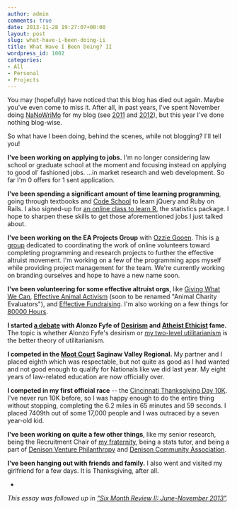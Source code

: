 ```yaml
---
author: admin
comments: true
date: 2013-11-28 19:27:07+00:00
layout: post
slug: what-have-i-been-doing-ii
title: What Have I Been Doing? II
wordpress_id: 1002
categories:
- All
- Personal
- Projects
---
```


You may (hopefully) have noticed that this blog has died out again.  Maybe you've even come to miss it.  After all, in past years, I've spent November doing [NaNoWriMo](http://www.nanowrimo.org) for my blog (see [2011](http://www.greatplay.net/essays/the-nanowrimo-reflection) and [2012](http://www.greatplay.net/essays/the-nanowrimo-2012-reflection)), but this year I've done nothing blog-wise.

So what have I been doing, behind the scenes, while not blogging?  I'll tell you!<!-- more -->

**I've been working on applying to jobs.**  I'm no longer considering law school or graduate school at the moment and focusing instead on applying to good ol' fashioned jobs.  ...in market research and web development.  So far I'm 0 offers for 1 sent application.

**I've been spending a significant amount of time learning programming**, going through textbooks and [Code School](http://www.codeschool.com) to learn jQuery and Ruby on Rails.  I also signed-up for [an online class to learn R](https://class.coursera.org/dataanalysis-002/class/index), the statistics package.  I hope to sharpen these skills to get those aforementioned jobs I just talked about.

**I've been working on the EA Projects Group** with [Ozzie Gooen](http://ozziegooen.com/).  This is [a group](https://www.facebook.com/groups/203204829847175/) dedicated to coordinating the work of online volunteers toward completing programming and research projects to further the effective altruist movement.  I'm working on a few of the programming apps myself while providing project management for the team.  We're currently working on branding ourselves and hope to have a new name soon.

**I've been volunteering for some effective altruist orgs**, like [Giving What We Can](http://www.givingwhatwecan.org), [Effective Animal Activism](http://www.effectiveanimalactivism.org) (soon to be renamed "Animal Charity Evaluators"), and [Effective Fundraising](http://www.effectivefundrasing.net).  I'm also working on a few things for [80000 Hours](http://www.80000hours.org).

**I started [a debate](http://felicifia.org/viewtopic.php?f=7&t=1024) with Alonzo Fyfe of [Desirism](http://desirism.wikia.com/wiki/Desirism) and [Atheist Ethicist](http://atheistethicist.blogspot.com/) fame.**  The topic is whether Alonzo Fyfe's desirism or [my two-level utilitarianism](http://www.everydayutilitarian.com/essays/what-does-utilitarianism-look-like-in-practice/) is the better theory of utilitarianism.

**I competed in the [Moot Court](http://www.acmamootcourt.org) Saginaw Valley Regional.**  My partner and I placed eighth which was respectable, but not quite as good as I had wanted and not good enough to qualify for Nationals like we did last year.  My eight years of law-related education are now officially over.

**I competed in my first official race** -- the [Cincinnati Thanksgiving Day 10K](http://www.thanksgivingdayrace.com/).  I've never run 10K before, so I was happy enough to do the entire thing without stopping, completing the 6.2 miles in 65 minutes and 59 seconds.  I placed 7409th out of some 17,000 people and I was outraced by a seven year-old kid.

**I've been working on quite a few other things**, like my senior research, being the Recruitment Chair of [my fraternity](http://denisonbeta.com/), being a stats tutor, and being a part of [Denison Venture Philanthropy](https://orgsync.com/custom_pages/10460/show/8585) and [Denison Community Association](http://denison.edu/campus/get-involved/service-opportunities/dca).

**I've been hanging out with friends and family.**  I also went and visited my girlfriend for a few days.  It is Thanksgiving, after all.

-

_This essay was followed up in ["Six Month Review II: June-November 2013"](http://www.everydayutilitarian.com/essays/six-month-review-ii-june-november-2013/)._
